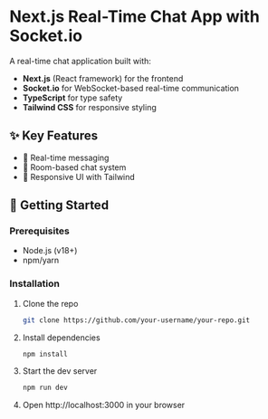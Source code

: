 # Next.js Real-Time Chat App with Socket.io

A real-time chat application built with:

- **Next.js** (React framework) for the frontend
- **Socket.io** for WebSocket-based real-time communication
- **TypeScript** for type safety
- **Tailwind CSS** for responsive styling

## ✨ Key Features

- 📨 Real-time messaging
- 🚪 Room-based chat system
- 💬 Responsive UI with Tailwind

## 🚀 Getting Started

### Prerequisites

- Node.js (v18+)
- npm/yarn

### Installation

1. Clone the repo
   ```bash
   git clone https://github.com/your-username/your-repo.git
   ```
2. Install dependencies

   ```bash
   npm install
   ```

3. Start the dev server

   ```bash
   npm run dev
   ```

4. Open http://localhost:3000 in your browser
